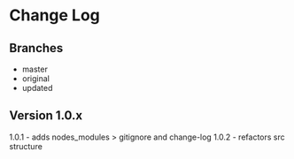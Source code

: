 # Change Log

## Branches
-   master
-   original
-   updated

## Version 1.0.x
1.0.1 - adds nodes_modules > gitignore and change-log
1.0.2 - refactors src structure